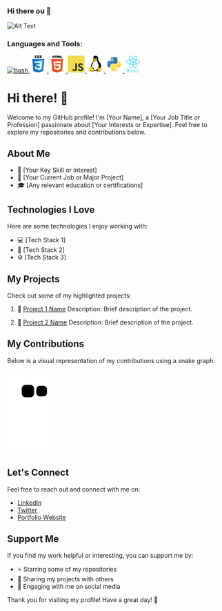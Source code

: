 ### Hi there ou 👋
![Alt Text](https://external-preview.redd.it/oIb2EGKj0mWEwnEFIfhrflUPj_M2LF-HnOT2lFAoufI.gif?format=mp4&s=a7a009616da1a8bd40521c57732cda219bf638c4)

 
<p align="left">
</p>

<h3 align="left">Languages and Tools:</h3>
<p align="left"> <a href="https://www.gnu.org/software/bash/" target="_blank" rel="noreferrer"> <img src="https://www.vectorlogo.zone/logos/gnu_bash/gnu_bash-icon.svg" alt="bash" width="40" height="40"/> </a> <a href="https://www.w3schools.com/css/" target="_blank" rel="noreferrer"> <img src="https://raw.githubusercontent.com/devicons/devicon/master/icons/css3/css3-original-wordmark.svg" alt="css3" width="40" height="40"/> </a> <a href="https://www.w3.org/html/" target="_blank" rel="noreferrer"> <img src="https://raw.githubusercontent.com/devicons/devicon/master/icons/html5/html5-original-wordmark.svg" alt="html5" width="40" height="40"/> </a> <a href="https://developer.mozilla.org/en-US/docs/Web/JavaScript" target="_blank" rel="noreferrer"> <img src="https://raw.githubusercontent.com/devicons/devicon/master/icons/javascript/javascript-original.svg" alt="javascript" width="40" height="40"/> </a> <a href="https://www.linux.org/" target="_blank" rel="noreferrer"> <img src="https://raw.githubusercontent.com/devicons/devicon/master/icons/linux/linux-original.svg" alt="linux" width="40" height="40"/> </a> <a href="https://www.python.org" target="_blank" rel="noreferrer"> <img src="https://raw.githubusercontent.com/devicons/devicon/master/icons/python/python-original.svg" alt="python" width="40" height="40"/> </a> <a href="https://reactjs.org/" target="_blank" rel="noreferrer"> <img src="https://raw.githubusercontent.com/devicons/devicon/master/icons/react/react-original-wordmark.svg" alt="react" width="40" height="40"/> </a> </p>

# Hi there! 👋

Welcome to my GitHub profile! I'm [Your Name], a [Your Job Title or Profession] passionate about [Your Interests or Expertise]. Feel free to explore my repositories and contributions below.

## About Me

- 🌟 [Your Key Skill or Interest]
- 💼 [Your Current Job or Major Project]
- 🎓 [Any relevant education or certifications]

## Technologies I Love

Here are some technologies I enjoy working with:

- 💻 [Tech Stack 1]
- 🚀 [Tech Stack 2]
- ⚙️ [Tech Stack 3]

## My Projects

Check out some of my highlighted projects:

1. 🌟 [Project 1 Name](link)
   Description: Brief description of the project.
   
2. 🚀 [Project 2 Name](link)
   Description: Brief description of the project.

## My Contributions

Below is a visual representation of my contributions using a snake graph.

![Snake animation](https://github.com/GLTdotNS/GLTdotNS/blob/output/github-contribution-grid-snake.svg)

## Let's Connect

Feel free to reach out and connect with me on:

- [LinkedIn](link)
- [Twitter](link)
- [Portfolio Website](link)

## Support Me

If you find my work helpful or interesting, you can support me by:

- ⭐️ Starring some of my repositories
- 📢 Sharing my projects with others
- 💬 Engaging with me on social media

Thank you for visiting my profile! Have a great day! 🎉
